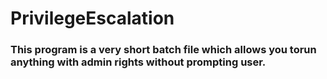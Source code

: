# PrivilegeEscalation
### This program is a very short batch file which allows you torun anything with admin rights without prompting user.

